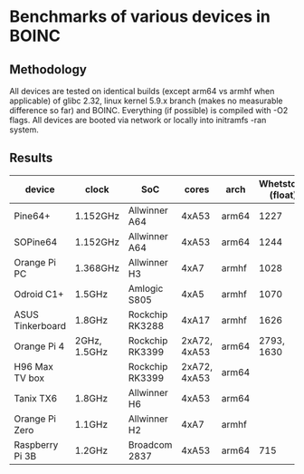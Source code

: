 # Benchmarks of various devices in BOINC

## Methodology

All devices are tested on identical builds (except arm64 vs armhf when applicable) of glibc 2.32, linux kernel 5.9.x branch (makes no measurable difference so far) and BOINC. Everything (if possible) is compiled with -O2 flags. All devices are booted via network or locally into initramfs -ran system.

## Results 

| device           | clock        | SoC             | cores        | arch  | Whetstone (float) | Dhrystone (int) |
|------------------|--------------|-----------------|--------------|-------|-------------------|-----------------|
| Pine64+          | 1.152GHz     | Allwinner A64   | 4xA53        | arm64 | 1227              | 3421            |
| SOPine64         | 1.152GHz     | Allwinner A64   | 4xA53        | arm64 | 1244              | 3422            |
| Orange Pi PC     | 1.368GHz     | Allwinner H3    | 4xA7         | armhf | 1028              | 3305            |
| Odroid C1+       | 1.5GHz       | Amlogic S805    | 4xA5         | armhf | 1070              | 2956            |
| ASUS Tinkerboard | 1.8GHz       | Rockchip RK3288 | 4xA17        | armhf | 1626              | 6203            |
| Orange Pi 4      | 2GHz, 1.5GHz | Rockchip RK3399 | 2xA72, 4xA53 | arm64 | 2793, 1630        | 10661, 4486     |
| H96 Max TV box   |              | Rockchip RK3399 | 2xA72, 4xA53 | arm64 |                   |                 |
| Tanix TX6        | 1.8GHz       | Allwinner H6    | 4xA53        | arm64 |                   |                 |
| Orange Pi Zero   | 1.1GHz       | Allwinner H2    | 4xA7         | armhf |                   |                 |
| Raspberry Pi 3B  | 1.2GHz       | Broadcom 2837   | 4xA53        | arm64 | 715               | 1804            |
